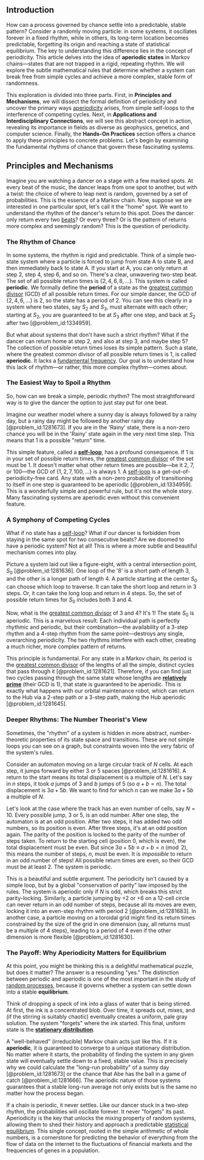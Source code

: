 ## Introduction
How can a process governed by chance settle into a predictable, stable pattern? Consider a randomly moving particle: in some systems, it oscillates forever in a fixed rhythm, while in others, its long-term location becomes predictable, forgetting its origin and reaching a state of statistical equilibrium. The key to understanding this difference lies in the concept of periodicity. This article delves into the idea of **aperiodic states** in Markov chains—states that are not trapped in a rigid, repeating rhythm. We will explore the subtle mathematical rules that determine whether a system can break free from simple cycles and achieve a more complex, stable form of randomness.

This exploration is divided into three parts. First, in **Principles and Mechanisms**, we will dissect the formal definition of periodicity and uncover the primary ways [aperiodicity](@article_id:275379) arises, from simple self-loops to the interference of competing cycles. Next, in **Applications and Interdisciplinary Connections**, we will see this abstract concept in action, revealing its importance in fields as diverse as geophysics, genetics, and computer science. Finally, the **Hands-On Practices** section offers a chance to apply these principles to concrete problems. Let's begin by examining the fundamental rhythms of chance that govern these fascinating systems.

## Principles and Mechanisms

Imagine you are watching a dancer on a stage with a few marked spots. At every beat of the music, the dancer leaps from one spot to another, but with a twist: the choice of where to leap next is random, governed by a set of probabilities. This is the essence of a Markov chain. Now, suppose we are interested in one particular spot, let's call it the "home" spot. We want to understand the rhythm of the dancer's return to this spot. Does the dancer only return every two [beats](@article_id:191434)? Or every three? Or is the pattern of returns more complex and seemingly random? This is the question of periodicity.

### The Rhythm of Chance

In some systems, the rhythm is rigid and predictable. Think of a simple two-state system where a particle is forced to jump from state A to state B, and then immediately back to state A. If you start at A, you can only return at step 2, step 4, step 6, and so on. There's a clear, unwavering two-step beat. The set of all possible return times is $\{2, 4, 6, 8, \dots\}$. This system is called **periodic**. We formally define the **period** of a state as the [greatest common divisor](@article_id:142453) (GCD) of all possible return times. For our simple dancer, the GCD of $\{2, 4, 6, \dots\}$ is 2, so the state has a period of 2. You can see this clearly in a system where two states, say $S_2$ and $S_3$, must alternate with each other; starting at $S_2$, you are guaranteed to be at $S_3$ after one step, and back at $S_2$ after two [@problem_id:1334959].

But what about systems that don't have such a strict rhythm? What if the dancer can return home at step 2, and also at step 3, and maybe step 5? The collection of possible return times loses its simple pattern. Such a state, where the greatest common divisor of all possible return times is 1, is called **aperiodic**. It lacks a [fundamental frequency](@article_id:267688). Our goal is to understand how this lack of rhythm—or rather, this more complex rhythm—comes about.

### The Easiest Way to Spoil a Rhythm

So, how can we break a simple, periodic rhythm? The most straightforward way is to give the dancer the option to just stay put for one beat.

Imagine our weather model where a sunny day is always followed by a rainy day, but a rainy day might be followed by another rainy day [@problem_id:1281673]. If you are in the 'Rainy' state, there is a non-zero chance you will be in the 'Rainy' state again in the very next time step. This means that 1 is a possible "return" time.

This simple feature, called a **[self-loop](@article_id:274176)**, has a profound consequence. If 1 is in your set of possible return times, the [greatest common divisor](@article_id:142453) of the set must be 1. It doesn't matter what other return times are possible—be it 2, 7, or 100—the GCD of $\{1, 2, 7, 100, \dots\}$ is always 1. A [self-loop](@article_id:274176) is a get-out-of-periodicity-free card. Any state with a non-zero probability of transitioning to itself in one step is guaranteed to be aperiodic [@problem_id:1334959]. This is a wonderfully simple and powerful rule, but it's not the whole story. Many fascinating systems are aperiodic even without this convenient feature.

### A Symphony of Competing Cycles

What if no state has a [self-loop](@article_id:274176)? What if our dancer is forbidden from staying in the same spot for two consecutive beats? Are we doomed to have a periodic system? Not at all! This is where a more subtle and beautiful mechanism comes into play.

Picture a system laid out like a figure-eight, with a central intersection point, $S_0$ [@problem_id:1281636]. One loop of the '8' is a short path of length 3, and the other is a longer path of length 4. A particle starting at the center $S_0$ can choose which loop to traverse. It can take the short loop and return in 3 steps. Or, it can take the long loop and return in 4 steps. So, the set of possible return times for $S_0$ includes both 3 and 4.

Now, what is the [greatest common divisor](@article_id:142453) of 3 and 4? It's 1! The state $S_0$ is aperiodic. This is a marvelous result. Each individual path is perfectly rhythmic and periodic, but their combination—the availability of a 3-step rhythm and a 4-step rhythm from the same point—destroys any single, overarching periodicity. The two rhythms interfere with each other, creating a much richer, more complex pattern of returns.

This principle is fundamental. For any state in a Markov chain, its period is the [greatest common divisor](@article_id:142453) of the lengths of all the simple, distinct cycles that pass through it [@problem_id:1281621]. Therefore, if you can find just two cycles passing through the same state whose lengths are **[relatively prime](@article_id:142625)** (their GCD is 1), that state is guaranteed to be aperiodic. This is exactly what happens with our orbital maintenance robot, which can return to the Hub via a 2-step path or a 3-step path, making the Hub aperiodic [@problem_id:1281645].

### Deeper Rhythms: The Number Theorist's View

Sometimes, the "rhythm" of a system is hidden in more abstract, number-theoretic properties of its state space and transitions. These are not simple loops you can see on a graph, but constraints woven into the very fabric of the system's rules.

Consider an automaton moving on a large circular track of $N$ cells. At each step, it jumps forward by either 3 or 5 spaces [@problem_id:1281616]. A return to the start means its total displacement is a multiple of $N$. Let's say in $n$ steps, it took $a$ jumps of 3 and $b$ jumps of 5 (so $a+b=n$). The total displacement is $3a+5b$. We want to find for which $n$ can we make $3a+5b$ a multiple of $N$.

Let's look at the case where the track has an even number of cells, say $N=10$. Every possible jump, 3 or 5, is an odd number. After one step, the automaton is at an odd position. After two steps, it has added two odd numbers, so its position is even. After three steps, it's at an odd position again. The parity of the position is locked to the parity of the number of steps taken. To return to the starting cell (position 0, which is even), the total displacement must be even. But since $3a+5b \equiv a+b = n \pmod 2$, this means the number of steps, $n$, must be even. It is *impossible* to return in an odd number of steps! All possible return times are even, so their GCD must be at least 2. The system is periodic.

This is a beautiful and subtle argument. The periodicity isn't caused by a simple loop, but by a global "conservation of parity" law imposed by the rules. The system is aperiodic only if $N$ is odd, which breaks this strict parity-locking. Similarly, a particle jumping by +2 or +6 on a 12-cell circle can never return in an odd number of steps, because all its moves are even, locking it into an even-step rhythm with period 2 [@problem_id:1281683]. In another case, a particle moving on a toroidal grid might find its return times constrained by the size of the grid in one dimension (say, all returns must be a multiple of 4 steps), leading to a period of 4 even if the other dimension is more flexible [@problem_id:1281630].

### The Payoff: Why Aperiodicity Matters for Equilibrium

At this point, you might be thinking this is a delightful mathematical puzzle, but does it matter? The answer is a resounding "yes." The distinction between periodic and aperiodic is one of the most important in the study of [random processes](@article_id:267993), because it governs whether a system can settle down into a stable **equilibrium**.

Think of dropping a speck of ink into a glass of water that is being stirred. At first, the ink is a concentrated blob. Over time, it spreads out, mixes, and (if the stirring is suitably chaotic) eventually creates a uniform, pale gray solution. The system "forgets" where the ink started. This final, uniform state is the **[stationary distribution](@article_id:142048)**.

A "well-behaved" (irreducible) Markov chain acts just like this. If it is **aperiodic**, it is guaranteed to converge to a unique stationary distribution. No matter where it starts, the probability of finding the system in any given state will eventually settle down to a fixed, stable value. This is precisely why we could calculate the "long-run probability" of a sunny day [@problem_id:1281673] or the chance that Abe has the ball in a game of catch [@problem_id:1281666]. The aperiodic nature of those systems guarantees that a stable long-run average not only exists but is the same no matter how the process began.

If a chain is periodic, it never settles. Like our dancer stuck in a two-step rhythm, the probabilities will oscillate forever. It never "forgets" its past. Aperiodicity is the key that unlocks the mixing property of random systems, allowing them to shed their history and approach a predictable [statistical equilibrium](@article_id:186083). This single concept, rooted in the simple arithmetic of whole numbers, is a cornerstone for predicting the behavior of everything from the flow of data on the internet to the fluctuations of financial markets and the frequencies of genes in a population.